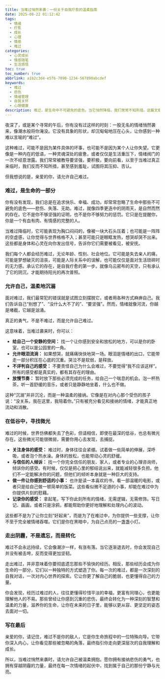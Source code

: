 ```yaml
---
title: 当难过悄然来袭：一份关于自我疗愈的温柔指南
date: 2025-08-22 01:12:42
tags:
  - 情绪
  - 疗愈
  - 成长
  - 心理
  - 情感
  - 难过
categories:
  - 心灵成长
  - 情感随笔
  - 生活感悟
toc: true
toc_number: true
abbrlink: a1b2c3d4-e5f6-7890-1234-567890abcdef
keywords:
  - 难过
  - 悲伤
  - 情绪管理
  - 自我关怀
  - 心理健康
description: 难过，是生命中不可避免的底色。当它悄然降临，我们常常不知所措。这篇文章将带你温柔地探索悲伤的深处，学会如何允许、如何拥抱、如何在低谷中寻觅微光，最终将这份沉重转化为滋养生命的独特力量。
---
```


夜深了，或是某个寻常的午后，你有没有过这样的时刻：一股无名的情绪悄然袭来，像潮水般将你淹没。它没有具象的形状，却沉甸甸地压在心头，让你感到一种难以言喻的“难过”。

这种难过，可能不是因为某件具体的坏事，也可能不是因为某个人让你失望。它更像是一种内在的低语，一种灵魂深处的疲惫，或者仅仅是生活重压下，情绪阀门的一次不经意泄露。我们常常被教导要坚强，要积极，要向前看，以至于当难过真正来临时，我们反而不知所措，甚至感到羞耻，试图将其压抑、否认。

但我想说的是，亲爱的你，请允许自己难过。

### 难过，是生命的一部分

你有没有发现，我们总是在追求快乐、幸福、成功，却常常忽略了生命中那些不可避免的底色——悲伤、失落、无助。难过，就像四季更迭中的阴雨天，是自然而然的存在。它不是你不够坚强的证明，也不是你不够努力的惩罚。它只是在提醒你，你是一个有血有肉、有情感的完整的人。

当难过降临时，它可能表现为胸口闷闷的，像被一块大石头压着；也可能是一阵阵的空虚感，让你觉得与世界格格不入；甚至可能只是眼眶发热，想哭却哭不出来。这些都是身体和心灵在向你发出信号，告诉你它们需要被看见，被安抚。

我们每个人都会经历难过，无论年龄、性别、社会地位。它可能是失去亲人的痛，可能是梦想破灭的沮丧，可能是人际关系中的误解，也可能仅仅是面对生活琐碎时的无力感。承认它的存在，是自我疗愈的第一步。就像乌云密布的天空，只有承认了它的阴沉，才能期待阳光的再次普照。

### 允许自己，温柔地沉溺

面对难过，我们最常犯的错误就是试图立刻摆脱它，或者用各种方式麻痹自己。我们告诉自己“别想了”、“没什么大不了的”、“要坚强”。然而，情绪就像河流，你越是堵截，它越是汹涌。

真正的勇气，不是不难过，而是允许自己难过。

这意味着，当难过袭来时，你可以：

*   **给自己一个安静的空间：** 找一个让你感到安全和放松的地方，可以是你的卧室，也可以是公园里的一角。
*   **允许眼泪流淌：** 如果想哭，就痛痛快快地哭一场。眼泪是情绪的出口，它能带走一部分积压在心底的沉重。哭泣不是软弱，是释放。
*   **不评判自己的感受：** 不要责怪自己为什么会难过，不要觉得“我不应该这样”。所有的感受都是真实的，都有其存在的理由。
*   **放慢节奏：** 暂时放下那些必须完成的任务，给自己一个喘息的机会。泡一杯热茶，听一首舒缓的音乐，或者只是静静地坐着，什么也不做。

这种“沉溺”并非沉沦，而是一种温柔的接纳。它像是在对内心那个受伤的孩子说：“没关系，我在这里，我陪着你。”只有被充分看见和接纳的情绪，才能真正地流动和消散。

### 在低谷中，寻找微光

难过的时候，世界仿佛都失去了色彩，但请相信，即使在最深的低谷，也总有微光存在。这些微光可能很微弱，需要你用心去发现，去捕捉。

*   **关注身体的感受：** 难过时，身体往往会紧绷。试着做一些简单的伸展，深呼吸，或者泡个热水澡。身体的放松，也能带动心灵的舒缓。
*   **与信任的人倾诉：** 找一个你完全信任的朋友、家人，或者专业的心理咨询师，倾诉你的感受。有时候，仅仅是把心里的郁结说出来，就能减轻很多负担。他们不一定能解决你的问题，但他们的倾听本身就是一种巨大的支持。
*   **做一件让你感到舒适的小事：** 也许是读一本喜欢的书，看一部温暖的电影，或者只是给自己做一顿简单的饭菜。这些看似微不足道的小事，却能在难过中为你提供片刻的慰藉。
*   **记录你的感受：** 拿起笔，写下你此刻所有的情绪，无需逻辑，无需修饰。写日记、画画，或者只是涂鸦，都能帮助你更好地理解和处理内心的波动。

这些都不是为了让你立刻“好起来”，而是为了在难过中，为你提供一些支撑，让你不至于完全被情绪吞噬。它们是你在黑暗中，为自己点亮的一盏盏小灯。

### 走出阴霾，不是遗忘，而是转化

难过不会永远持续，它会像潮汐一样，有涨有落。当它逐渐退去时，你会发现自己并没有被击垮，反而变得更加坚韧。

走出难过，并非意味着你要彻底遗忘那些不愉快的经历。相反，那些经历会成为你生命的一部分，它们以一种独特的方式塑造了你。每一次的难过，都是一次深刻的自我对话，一次对内心世界的探索。它让你更了解自己的脆弱，也更懂得自己的力量。

你会发现，经历过难过的人，往往更懂得珍惜平淡的幸福，更富有同理心，也更能理解他人的不易。那些曾经让你感到沉重的悲伤，最终会转化为一种深刻的智慧和温柔的力量，滋养你的生命，让你在未来的日子里，能够以更从容、更坚定的姿态去面对一切。

### 写在最后

亲爱的你，请记住，难过不是你的敌人，它是你生命旅程中的一位特殊向导。它带你深入内心，让你看见那些被忽略的角落，最终指引你走向更深层次的自我理解和成长。

所以，当难过悄然来袭时，请允许自己被温柔拥抱。愿你拥有接纳悲伤的勇气，也拥有穿越阴霾的力量，最终在每一次情绪的起伏中，找到属于自己的那份宁静与光亮。